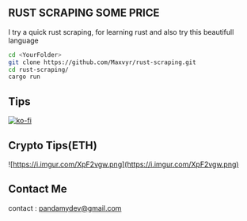 ## RUST SCRAPING SOME PRICE

I try a quick rust scraping, for learning rust and also try this beautifull language



```zsh
cd <YourFolder>
git clone https://github.com/Maxvyr/rust-scraping.git
cd rust-scraping/
cargo run
```

## Tips

[![ko-fi](https://ko-fi.com/img/githubbutton_sm.svg)](https://ko-fi.com/A0A72UVP8)

## Crypto Tips(ETH)

![https://i.imgur.com/XpF2vgw.png](https://i.imgur.com/XpF2vgw.png)

## Contact Me

contact : [pandamydev@gmail.com](mailto:pandamydev@gmail.com)
